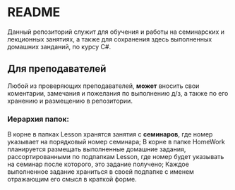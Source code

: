 # README
Данный репозиторий служит для обучения и работы на семинарских и лекционных занятиях, а также для сохранения здесь выполненных домашних занданий, по курсу C#.
## Для преподавателей
Любой из проверяющих преподавателей, __может__ вносить свои коментарии, замечания и пожелания по выполнению д/з, а также по его хранению и размещению в репозитории.
### Иерархия папок: 
В корне в папках Lesson хранятся занятия с **семинаров**, где номер указывает на порядковый номер семинара;
В корне в папке HomeWork планируется размещать выполненные домашние задания, рассортированными по подпапкам Lesson, где номер будет указывать на семинар после которого, это задание получено;
Каждое выполненное задание храниться в своей подпапке с именем отражающим его смысл в краткой форме.